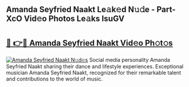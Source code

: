## Amanda Seyfried Naakt Le𝚊k𝚎d N𝚞𝚍e - Part-XcO Vid𝚎o Photos Le𝚊ks IsuGV

# <h2><a href="http://fb43yr.evod.top/?m=Amanda+Seyfried+Naakt">🔗 👉🔴 Amanda Seyfried Naakt Vid𝚎o Ph𝚘t𝚘s</a></h2>

[![Amanda Seyfried Naakt N𝚞d𝚎s](https://i.imgur.com/8V9OHl7.gif)](http://fb43yr.evod.top/?m=Amanda+Seyfried+Naakt)
Social media personality Amanda Seyfried Naakt sharing their dance and lifestyle experiences. Exceptional musician Amanda Seyfried Naakt, recognized for their remarkable talent and contributions to the world of music. 
